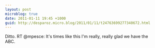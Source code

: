 ```yaml
---
layout: post
microblog: true
date: 2011-01-11 19:45 +1000
guid: http://desparoz.micro.blog/2011/01/11/t24763699277340672.html
---
```

Ditto. RT @mpesce: It's times like this I'm really, really glad we have the ABC.
